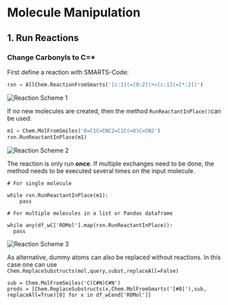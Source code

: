 # Molecule Manipulation
## 1. Run Reactions
### Change Carbonyls to C=*
First define a reaction with SMARTS-Code:
```py
rxn = AllChem.ReactionFromSmarts('[c:1](=[O:2])>>[c:1](=[*:2])')
```
![Reaction Scheme 1](../res/rxn1.png)


If no new molecules are created, then the method `RunReactantInPlace()`can be used:
```python
m1 = Chem.MolFromSmiles('O=C1C=CNC2=C1C(=O)C=CN2')
rxn.RunReactantInPlace(m1)
```
![Reaction Scheme 2](../res/rxn2.png)

The reaction is only run **once**. If multiple exchanges need to be done, the method needs to be executed several times on the input molecule. 

``` {.py3 linenums="1"}
# For single molecule

while rxn.RunReactantInPlace(m1):
    pass

# For multiple molecules in a list or Pandas dataframe

while any(df_wC['ROMol'].map(rxn.RunReactantInPlace)):
  pass
```
![Reaction Scheme 3](../res/rxn3.png)

As alternative, dummy atoms can also be replaced without reactions. In this case one can use `Chem.ReplaceSubstructs(mol,query,subst,replaceAll=False)`
``` {.py3 linenums="1"}
sub = Chem.MolFromSmiles('C(C#N)C#N')
prods = [Chem.ReplaceSubstructs(x,Chem.MolFromSmarts('[#0]'),sub, replaceAll=True)[0] for x in df_wCend['ROMol']]
```
